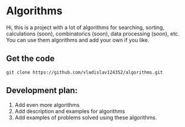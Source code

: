 # Algorithms

Hi, this is a project with a lot of algorithms for searching, sorting, calculations (soon), combinatorics (soon), data processing (soon), etc.  
You can use them algorithms and add your own if you like.  

## Get the code

```console
git clone https://github.com/vladislav124352/algorithms.git
```

## Development plan:

1. Add even more algorithms
2. Add description and examples for algorithms
3. Add examples of problems solved using these algorithms.
